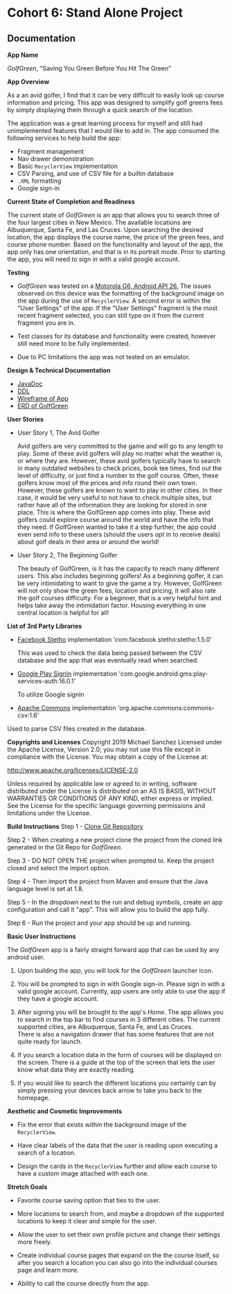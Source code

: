 # Cohort 6: Stand Alone Project

## Documentation

**App Name**

*GolfGreen*, "Saving You Green Before You Hit The Green"

**App Overview**

As a an avid golfer, I find that it can be very difficult to easily
look up course information and pricing.  This app was designed to simplify
golf greens fees by simply displaying them through a quick search of the location.

The application was a great learning process for myself and still had unimplemented
features that I would like to add in.  The app consumed the following services to help
build the app:

* Fragment management
* Nav drawer demonstration
* Basic <code>RecyclerView</code>  implementation 
* CSV Parsing, and use of CSV file for a builtin database
* <code>.XML</code> formatting 
* Google sign-in 

**Current State of Completion and Readiness**

The current state of *GolfGreen* is an app that allows you to search three of 
the four largest cities in New Mexico. The available locations are Albuquerque, 
Santa Fe, and Las Cruces. Upon searching the desired location, the app displays 
the course name, the price of the green fees, and course phone number. Based on the
functionality and layout of the app, the app only has one orientation, and that 
is in its portrait mode. Prior to starting the app, you will need to sign in 
with a valid google account. 

**Testing**

* *GolfGreen* was tested on a [Motorola G6, Android API 26.](https://www.motorola.com/us/products/moto-g-gen-6)
The issues observed on this device was the formatting of the background image on
the app during the use of <code>RecyclerView</code>.  A second error is within 
the "User Settings" of the app. If the "User Settings" fragment is the most recent
fragment selected, you can still type on it from the current fragment you are in. 
  
* Test classes for its database and functionality were created, however still need
more to be fully implemented. 

* Due to PC limitations the app was not tested on an emulator. 

**Design & Technical Documentation**

* [JavaDoc](api/)
* [DDL](ddl.md)
* [Wireframe of App](GolfGreenWireFrame.png)
* [ERD of GolfGreen](GolfGreenErd.pdf)



**User Stories**

* User Story 1, The Avid Golfer
    
   Avid golfers are very committed to the game and will go to any length to play. 
   Some of these avid golfers will play no matter what the weather is, or where 
   they are.  However, these avid golfers typically have to search in many outdated
   websites to check prices, book tee times, find out the level of difficulty, or 
   just find a number to the golf course.  Often, these golfers know most of the prices
   and info round their own town.  However, these golfers are known to want to play
   in other cities.  In their case, it would be very useful to not have to check 
   multiple sites, but rather have all of the information they are looking for stored in
   one place.  This is where the GolfGreen app comes into play. These avid golfers could 
   explore course around the world and have the info that they need.  If GolfGreen wanted 
   to take it a step further, the app could even send info to these users (should the users
   opt in to receive deals) about golf deals in their area or around the world! 

* User Story 2, The Beginning Golfer

   The beauty of GolfGreen, is it has the capacity to reach many different users. 
   This also includes beginning golfers! As a beginning golfer, it can be very intimidating
   to want to give the game a try.  However, GolfGreen will not only show the 
   green fees, location and pricing, it will also rate the golf courses difficulty. For a beginner,
   that is a very helpful hint and helps take away the intimidation factor. 
   Housing everything in one central location is helpful for all! 

**List of 3rd Party Libraries**

  * [Facebook Stetho](https://github.com/facebook/stetho)
    implementation 'com.facebook.stetho:stetho:1.5.0'
    
    This was used to check the data being passed between the CSV database
    and the app that was eventually read when searched. 
    
  * [Google Play SignIn](https://developers.google.com/android/guides/releases) 
    implementation 'com.google.android.gms:play-services-auth:16.0.1' 
    
    To utilize Google signIn
    
  * [Apache Commons](https://commons.apache.org/proper/commons-csv/)
   implementation 'org.apache.commons:commons-csv:1.6'
   
   Used to parse CSV files created in the database.
      

**Copyrights and Licenses**
 Copyright 2019 Michael Sanchez
 Licensed under the Apache License, Version 2.0;
 you may not use this file except in compliance with the License.
 You may obtain a copy of the License at:
 
 <a href= "http://www.apache.org/licenses/LICENSE-2.0">http://www.apache.org/licenses/LICENSE-2.0</a>
 
 Unless required by applicable law or agreed to in writing,
 software distributed under the License is distributed on an
 AS IS BASIS, WITHOUT WARRANTIES OR CONDITIONS OF ANY KIND,
 either express or implied. See the License for the specific language governing
 permissions and limitations under the License.

**Build Instructions**
Step 1 - [Clone Git Repository](https://github.com/michaelgsanchez/golfgreen)

Step 2 - When creating a new project clone the project from the cloned link
generated in the Git Repo for *GolfGreen*.  

Step 3 - DO NOT OPEN THE project when prompted to.  Keep the project closed and select the import option. 

Step 4 - Then import the project from Maven and ensure that the Java language level is 
set at 1.8. 

Step 5 - In the dropdown next to the run and debug symbols, create an app
configuration and call it "app".  This will allow you to build the app fully.

Step 6 - Run the project and your app should be up and running.


**Basic User Instructions**

The *GolfGreen* app is a fairly straight forward app that can be used by
any android user. 

1) Upon building the app, you will look for the *GolfGreen* launcher icon.

2) You will be prompted to sign in with Google sign-in. Please sign
in with a valid google account. Currently, app users are only able 
to use the app if they have a google account. 

3) After signing you will be brought to the app's *Home*.  The app 
allows you to search in the top bar to find courses in 3 different cities.
The current supported cities, are Albuquerque, Santa Fe, and Las Cruces.  
There is also a navigation drawer that has some features that are not quite
ready for launch.  

4) If you search a location data in the form of courses will be displayed 
on the screen.  There is a guide at the top of the screen that lets
the user know what data they are exactly reading. 

5) If you would like to search the different locations you certainly can 
by simply pressing your devices back arrow to take you back to the homepage. 

**Aesthetic and Cosmetic Improvements**

* Fix the error that exists within the background image of the <code>RecyclerView</code>.

* Have clear labels of the data that the user is reading upon executing a search of a location.

* Design the cards in the <code>RecyclerView</code> further and allow each course 
to have a custom image attached with each one.

**Stretch Goals**

* Favorite course saving option that ties to the user.

* More locations to search from, and maybe a dropdown of the supported locations
to keep it clear and simple for the user.

* Allow the user to set their own profile picture and change their settings more 
freely.

* Create individual course pages that expand on the the course itself, so after you 
search a location you can also go into the individual courses page and learn more. 

* Ability to call the course directly from the app. 

